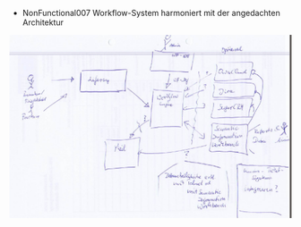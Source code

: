  * NonFunctional007 Workflow-System harmoniert mit der angedachten Architektur

![Architektur][architecture-pic]

[architecture-pic]: https://github.com/PolitAktiv/politaktiv-requirements/blob/master/de/files/Solution/Architektur.png "Architektur"

